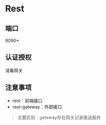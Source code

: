 # Rest

## 端口

9090+

## 认证授权

请看网关

## 注意事项

* rest：前端接口
* rest-gateway：外部接口

> 主要区别：gateway存在网关记录推送服务